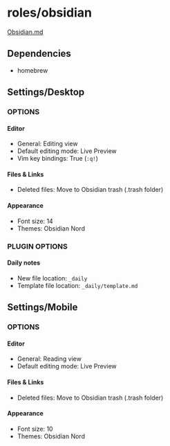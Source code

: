 # roles/obsidian
[Obsidian.md](https://github.com/obsidianmd)



## Dependencies
- homebrew



## Settings/Desktop
### OPTIONS
#### Editor
- General: Editing view
- Default editing mode: Live Preview
- Vim key bindings: True (`:q!`)

#### Files & Links
- Deleted files: Move to Obsidian trash (.trash folder)

#### Appearance
- Font size: 14
- Themes: Obsidian Nord


### PLUGIN OPTIONS
#### Daily notes
- New file location: `_daily`
- Template file location: `_daily/template.md`



## Settings/Mobile
### OPTIONS
#### Editor
- General: Reading view
- Default editing mode: Live Preview

#### Files & Links
- Deleted files: Move to Obsidian trash (.trash folder)

#### Appearance
- Font size: 10
- Themes: Obsidian Nord

